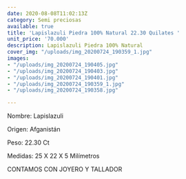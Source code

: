 ```yaml
---
date: 2020-08-08T11:02:13Z
category: Semi preciosas
available: true
title: 'Lapislazuli Piedra 100% Natural 22.30 Quilates '
unit_price: '70.000'
description: Lapislazuli Piedra 100% Natural
cover_img: "/uploads/img_20200724_190359_1.jpg"
images:
- "/uploads/img_20200724_190405.jpg"
- "/uploads/img_20200724_190403.jpg"
- "/uploads/img_20200724_190401.jpg"
- "/uploads/img_20200724_190359_1.jpg"
- "/uploads/img_20200724_190358.jpg"

---
```

Nombre: Lapislazuli

Origen: Afganistán

Peso: 22.30 Ct 

Medidas: 25 X 22 X 5 Milímetros 

CONTAMOS CON JOYERO Y TALLADOR
